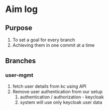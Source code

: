 # Aim log
## Purpose
1. To set a goal for every branch
2. Achieving them in one commit at a time

## Branches
### user-mgmt
1. fetch user details from kc using API
2. Remove user authentication from our setup
   1. authentication / authorization - keycloak
   2. system will use only keycloak user data
